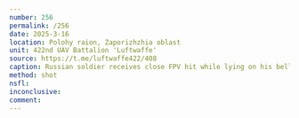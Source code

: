 ```yaml
---
number: 256
permalink: /256
date: 2025-3-16
location: Polohy raion, Zaporizhzhia oblast
unit: 422nd UAV Battalion 'Luftwaffe'
source: https://t.me/luftwaffe422/408
caption: Russian soldier receives close FPV hit while lying on his belly in a treeline, grabs his AK and shoots himself without changing position
method: shot
nsfl: 
inconclusive: 
comment: 
---
```

<script async src="https://telegram.org/js/telegram-widget.js?22" data-telegram-post="chornyriy/40" data-width="100%"></script>